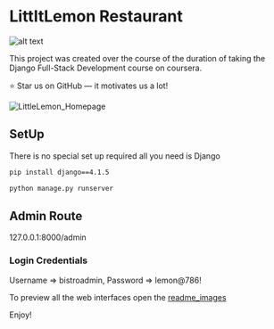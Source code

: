 # LittltLemon Restaurant

![alt text](https://img.shields.io/badge/Django-4.1.5-red?style=for-the-badg&$logo=Django)

This project was created over the course of the duration of taking the Django Full-Stack Development course on coursera.

:star: Star us on GitHub — it motivates us a lot!

![LittleLemon_Homepage](readme_images/homepage.png)

## SetUp

There is no special set up required all you need is Django
```bash
pip install django==4.1.5

python manage.py runserver
```

## Admin Route

127.0.0.1:8000/admin

### Login Credentials

Username => bistroadmin,
Password => lemon@786!

To preview all the web interfaces open the [readme_images](readme_images/)

Enjoy!
